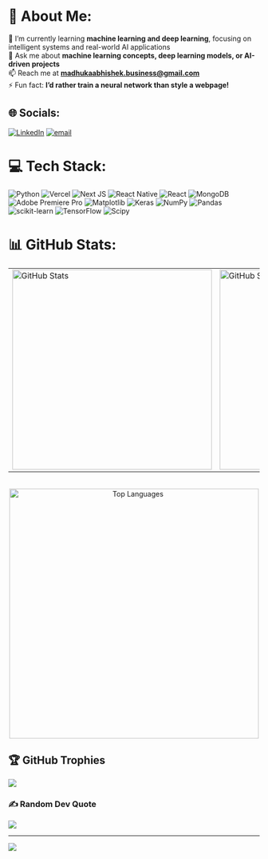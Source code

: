 # 💫 About Me:
🌱 I’m currently learning **machine learning and deep learning**, focusing on intelligent systems and real-world AI applications  <br>💬 Ask me about **machine learning concepts, deep learning models, or AI-driven projects**  <br>📫 Reach me at **madhukaabhishek.business@gmail.com**  <br>⚡ Fun fact: **I’d rather train a neural network than style a webpage!**


## 🌐 Socials:
[![LinkedIn](https://img.shields.io/badge/LinkedIn-%230077B5.svg?logo=linkedin&logoColor=white)](https://linkedin.com/in/madhuka-abhishek-wijesundara) [![email](https://img.shields.io/badge/Email-D14836?logo=gmail&logoColor=white)](mailto:madhukaabhishek.business@gmail.com) 

# 💻 Tech Stack:
![Python](https://img.shields.io/badge/python-3670A0?style=for-the-badge&logo=python&logoColor=ffdd54) ![Vercel](https://img.shields.io/badge/vercel-%23000000.svg?style=for-the-badge&logo=vercel&logoColor=white) ![Next JS](https://img.shields.io/badge/Next-black?style=for-the-badge&logo=next.js&logoColor=white) ![React Native](https://img.shields.io/badge/react_native-%2320232a.svg?style=for-the-badge&logo=react&logoColor=%2361DAFB) ![React](https://img.shields.io/badge/react-%2320232a.svg?style=for-the-badge&logo=react&logoColor=%2361DAFB) ![MongoDB](https://img.shields.io/badge/MongoDB-%234ea94b.svg?style=for-the-badge&logo=mongodb&logoColor=white) ![Adobe Premiere Pro](https://img.shields.io/badge/Adobe%20Premiere%20Pro-9999FF.svg?style=for-the-badge&logo=Adobe%20Premiere%20Pro&logoColor=white) ![Matplotlib](https://img.shields.io/badge/Matplotlib-%23ffffff.svg?style=for-the-badge&logo=Matplotlib&logoColor=black) ![Keras](https://img.shields.io/badge/Keras-%23D00000.svg?style=for-the-badge&logo=Keras&logoColor=white) ![NumPy](https://img.shields.io/badge/numpy-%23013243.svg?style=for-the-badge&logo=numpy&logoColor=white) ![Pandas](https://img.shields.io/badge/pandas-%23150458.svg?style=for-the-badge&logo=pandas&logoColor=white) ![scikit-learn](https://img.shields.io/badge/scikit--learn-%23F7931E.svg?style=for-the-badge&logo=scikit-learn&logoColor=white) ![TensorFlow](https://img.shields.io/badge/TensorFlow-%23FF6F00.svg?style=for-the-badge&logo=TensorFlow&logoColor=white) ![Scipy](https://img.shields.io/badge/SciPy-%230C55A5.svg?style=for-the-badge&logo=scipy&logoColor=%white)
# 📊 GitHub Stats:
<div align="center">

<table>
  <tr>
    <td>
      <img src="https://github-readme-stats.vercel.app/api?username=dextermadh&theme=dark&hide_border=true&include_all_commits=true&count_private=false" alt="GitHub Stats" width="400"/>
    </td>
    <td>
      <img src="https://nirzak-streak-stats.vercel.app/?user=dextermadh&theme=dark&hide_border=true" alt="GitHub Streak" width="400"/>
    </td>
  </tr>
</table>

<br/>

<img src="https://github-readme-stats.vercel.app/api/top-langs/?username=dextermadh&theme=dark&hide_border=true&include_all_commits=true&count_private=false&layout=compact" alt="Top Languages" width="500"/>

</div>





## 🏆 GitHub Trophies
![](https://github-profile-trophy.vercel.app/?username=dextermadh&theme=tokyonight&no-frame=false&no-bg=true&margin-w=4)

### ✍️ Random Dev Quote
![](https://quotes-github-readme.vercel.app/api?type=horizontal&theme=radical)

---
[![](https://visitcount.itsvg.in/api?id=dextermadh&icon=0&color=0)](https://visitcount.itsvg.in)

<!-- Proudly created with GPRM ( https://gprm.itsvg.in ) -->
